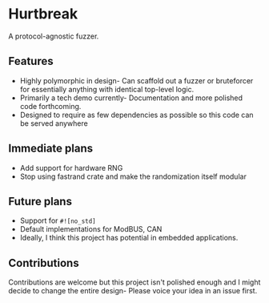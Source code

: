 # Hurtbreak
A protocol-agnostic fuzzer. 

## Features
- Highly polymorphic in design- Can scaffold out a fuzzer or bruteforcer for essentially anything with identical top-level logic.
- Primarily a tech demo currently- Documentation and more polished code forthcoming.
- Designed to require as few dependencies as possible so this code can be served anywhere


## Immediate plans
- Add support for hardware RNG
- Stop using fastrand crate and make the randomization itself modular


## Future plans
- Support for `#![no_std]`
- Default implementations for ModBUS, CAN
- Ideally, I think this project has potential in embedded applications.

## Contributions
Contributions are welcome but this project isn't polished enough and I might decide to change the entire design- Please voice your idea in an issue first.
